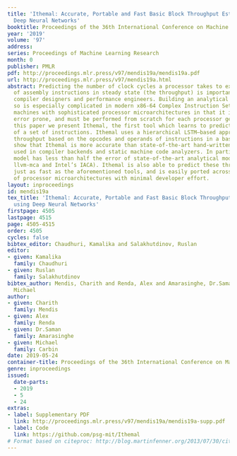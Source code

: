 ```yaml
---
title: 'Ithemal: Accurate, Portable and Fast Basic Block Throughput Estimation using
  Deep Neural Networks'
booktitle: Proceedings of the 36th International Conference on Machine Learning
year: '2019'
volume: '97'
address: 
series: Proceedings of Machine Learning Research
month: 0
publisher: PMLR
pdf: http://proceedings.mlr.press/v97/mendis19a/mendis19a.pdf
url: http://proceedings.mlr.press/v97/mendis19a.html
abstract: Predicting the number of clock cycles a processor takes to execute a block
  of assembly instructions in steady state (the throughput) is important for both
  compiler designers and performance engineers. Building an analytical model to do
  so is especially complicated in modern x86-64 Complex Instruction Set Computer (CISC)
  machines with sophisticated processor microarchitectures in that it is tedious,
  error prone, and must be performed from scratch for each processor generation. In
  this paper we present Ithemal, the first tool which learns to predict the throughput
  of a set of instructions. Ithemal uses a hierarchical LSTM–based approach to predict
  throughput based on the opcodes and operands of instructions in a basic block. We
  show that Ithemal is more accurate than state-of-the-art hand-written tools currently
  used in compiler backends and static machine code analyzers. In particular, our
  model has less than half the error of state-of-the-art analytical models (LLVM’s
  llvm-mca and Intel’s IACA). Ithemal is also able to predict these throughput values
  just as fast as the aforementioned tools, and is easily ported across a variety
  of processor microarchitectures with minimal developer effort.
layout: inproceedings
id: mendis19a
tex_title: 'Ithemal: Accurate, Portable and Fast Basic Block Throughput Estimation
  using Deep Neural Networks'
firstpage: 4505
lastpage: 4515
page: 4505-4515
order: 4505
cycles: false
bibtex_editor: Chaudhuri, Kamalika and Salakhutdinov, Ruslan
editor:
- given: Kamalika
  family: Chaudhuri
- given: Ruslan
  family: Salakhutdinov
bibtex_author: Mendis, Charith and Renda, Alex and Amarasinghe, Dr.Saman and Carbin,
  Michael
author:
- given: Charith
  family: Mendis
- given: Alex
  family: Renda
- given: Dr.Saman
  family: Amarasinghe
- given: Michael
  family: Carbin
date: 2019-05-24
container-title: Proceedings of the 36th International Conference on Machine Learning
genre: inproceedings
issued:
  date-parts:
  - 2019
  - 5
  - 24
extras:
- label: Supplementary PDF
  link: http://proceedings.mlr.press/v97/mendis19a/mendis19a-supp.pdf
- label: Code
  link: https://github.com/psg-mit/Ithemal
# Format based on citeproc: http://blog.martinfenner.org/2013/07/30/citeproc-yaml-for-bibliographies/
---
```

